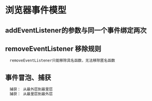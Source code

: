 #   浏览器事件模型

## addEventListener的参数与同一个事件绑定两次

## removeEventListener 移除规则
```txt
  removeEventListener只能移除具名函数，无法移除匿名函数
```

## 事件冒泡、捕获

```txt
  捕获： 从最外层到最里层
  捕获： 从最里层到最外层
```